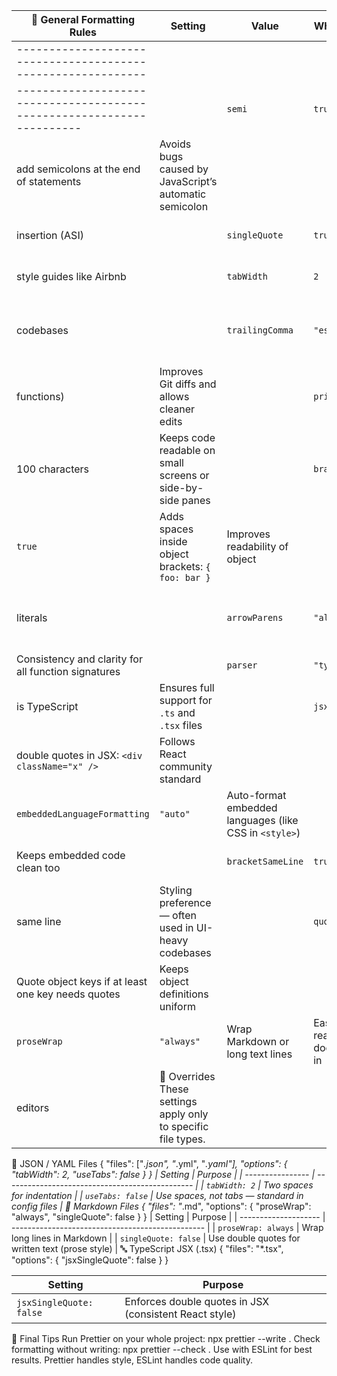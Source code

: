 | 📌 General Formatting Rules                                            | Setting                                                        | Value                                                  | What It Means                        | Why It Matters                                             |                        |
| ---------------------------------------------------------------------- | -------------------------------------------------------------- | ------------------------------------------------------ | ------------------------------------ | ---------------------------------------------------------- | ---------------------- |
| ------------------------------------------------------------           |
| ---------------------------------------------------------------------- |                                                                | `semi`                                                 | `true`                               | Always                                                     |
| add semicolons at the end of statements                                | Avoids bugs caused by JavaScript’s automatic semicolon         |
| insertion (ASI)                                                        |                                                                | `singleQuote`                                          | `true`                               | Use `'` instead of `"` for strings                         | Matches popular        |
| style guides like Airbnb                                               |                                                                | `tabWidth`                                             | `2`                                  | Indent using 2 spaces                                      | Standard in most JS/TS |
| codebases                                                              |                                                                | `trailingComma`                                        | `"es5"`                              | Add trailing commas in arrays, objects, etc. (not          |
| functions)                                                             | Improves Git diffs and allows cleaner edits                    |                                                        | `printWidth`                         | `100`                                                      | Wrap lines after       |
| 100 characters                                                         | Keeps code readable on small screens or side-by-side panes     |                                                        | `bracketSpacing`                     |
| `true`                                                                 | Adds spaces inside object brackets: `{ foo: bar }`             | Improves readability of object                         |
| literals                                                               |                                                                | `arrowParens`                                          | `"always"`                           | Always use parentheses in arrow functions, e.g. `(x) => x` |
| Consistency and clarity for all function signatures                    |                                                                | `parser`                                               | `"typescript"`                       | Default parser                                             |
| is TypeScript                                                          | Ensures full support for `.ts` and `.tsx` files                |                                                        | `jsxSingleQuote`                     | `false`                                                    | Use                    |
| double quotes in JSX: `<div className="x" />`                          | Follows React community standard                               |                                                        |
| `embeddedLanguageFormatting`                                           | `"auto"`                                                       | Auto-format embedded languages (like CSS in `<style>`) |
| Keeps embedded code clean too                                          |                                                                | `bracketSameLine`                                      | `true`                               | JSX closing tag bracket stays on the                       |
| same line                                                              | Styling preference — often used in UI-heavy codebases          |                                                        | `quoteProps`                         | `"consistent"`                                             |
| Quote object keys if at least one key needs quotes                     | Keeps object definitions uniform                               |                                                        |
| `proseWrap`                                                            | `"always"`                                                     | Wrap Markdown or long text lines                       | Easier to read/edit documentation in |
| editors                                                                | 🔧 Overrides These settings apply only to specific file types. |

📄 JSON / YAML Files { "files": ["*.json", "*.yml", "*.yaml"], "options": { "tabWidth": 2,
"useTabs": false } } | Setting | Purpose | | ---------------- |
----------------------------------------------- | | `tabWidth: 2` | Two spaces for indentation | |
`useTabs: false` | Use spaces, not tabs — standard in config files | 📘 Markdown Files { "files":
"*.md", "options": { "proseWrap": "always", "singleQuote": false } } | Setting | Purpose | |
-------------------- | ------------------------------------------------ | | `proseWrap: always` |
Wrap long lines in Markdown | | `singleQuote: false` | Use double quotes for written text (prose
style) | 🔤 TypeScript JSX (.tsx) { "files": "*.tsx", "options": { "jsxSingleQuote": false } }

| Setting                 | Purpose                                                |
| ----------------------- | ------------------------------------------------------ |
| `jsxSingleQuote: false` | Enforces double quotes in JSX (consistent React style) |

🧠 Final Tips Run Prettier on your whole project: npx prettier --write . Check formatting without
writing: npx prettier --check . Use with ESLint for best results. Prettier handles style, ESLint
handles code quality.
